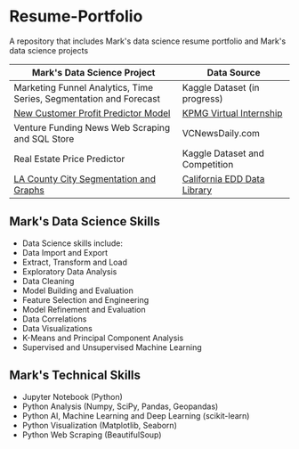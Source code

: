 # Resume-Portfolio
A repository that includes Mark's data science resume portfolio and Mark's data science projects

Mark's Data Science Project | Data Source
--------------------------- | -----------
   Marketing Funnel Analytics, Time Series, Segmentation and Forecast | Kaggle Dataset (in progress)
   [New Customer Profit Predictor Model](https://github.com/MarkMarquez0224/Resume-Portfolio/tree/master/KPMG%20Internship) | [KPMG Virtual Internship](https://www.insidesherpa.com/virtual-internships/theme/m7W4GMqeT3bh9Nb2c/KPMG-Data-Analytics-Virtual-Internship)
   Venture Funding News Web Scraping and SQL Store | VCNewsDaily.com
   Real Estate Price Predictor | Kaggle Dataset and Competition
   [LA County City Segmentation and Graphs](https://github.com/MarkMarquez0224/Resume-Portfolio/tree/master/Coursera%20Capstone) | [California EDD Data Library](https://data.edd.ca.gov/)

## Mark's Data Science Skills
   - Data Science skills include:
   - Data Import and Export
   - Extract, Transform and Load
   - Exploratory Data Analysis
   - Data Cleaning
   - Model Building and Evaluation
   - Feature Selection and Engineering
   - Model Refinement and Evaluation
   - Data Correlations
   - Data Visualizations
   - K-Means and Principal Component Analysis
   - Supervised and Unsupervised Machine Learning

## Mark's Technical Skills
   - Jupyter Notebook (Python)
   - Python Analysis (Numpy, SciPy, Pandas, Geopandas)
   - Python AI, Machine Learning and Deep Learning (scikit-learn)
   - Python Visualization (Matplotlib, Seaborn)
   - Python Web Scraping (BeautifulSoup)
